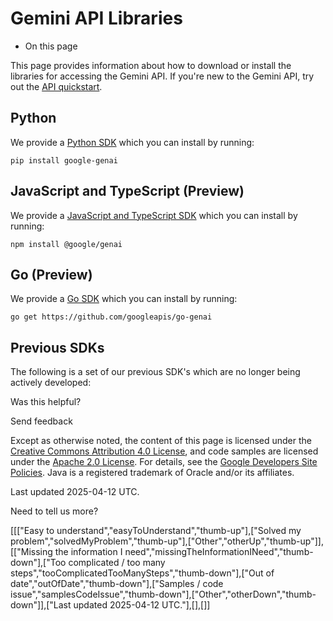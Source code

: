 # Gemini API Libraries

* On this page

This page provides information about how to download or install the libraries
for accessing the Gemini API. If you're new to the Gemini API, try out the
[API quickstart](/gemini-api/docs/quickstart).

## Python

We provide a [Python SDK](https://pypi.org/project/google-genai) which
you can install by running:

```
pip install google-genai

```

## JavaScript and TypeScript (Preview)

We provide a
[JavaScript and TypeScript SDK](https://www.npmjs.com/package/@google/genai)
which you can install by running:

```
npm install @google/genai

```

## Go (Preview)

We provide a [Go SDK](https://pkg.go.dev/google.golang.org/genai)
which you can install by running:

```
go get https://github.com/googleapis/go-genai

```

## Previous SDKs

The following is a set of our previous SDK's which are no longer being actively
developed:

Was this helpful?

Send feedback

Except as otherwise noted, the content of this page is licensed under the [Creative Commons Attribution 4.0 License](https://creativecommons.org/licenses/by/4.0/), and code samples are licensed under the [Apache 2.0 License](https://www.apache.org/licenses/LICENSE-2.0). For details, see the [Google Developers Site Policies](https://developers.google.com/site-policies). Java is a registered trademark of Oracle and/or its affiliates.

Last updated 2025-04-12 UTC.

Need to tell us more?

[[["Easy to understand","easyToUnderstand","thumb-up"],["Solved my problem","solvedMyProblem","thumb-up"],["Other","otherUp","thumb-up"]],[["Missing the information I need","missingTheInformationINeed","thumb-down"],["Too complicated / too many steps","tooComplicatedTooManySteps","thumb-down"],["Out of date","outOfDate","thumb-down"],["Samples / code issue","samplesCodeIssue","thumb-down"],["Other","otherDown","thumb-down"]],["Last updated 2025-04-12 UTC."],[],[]]